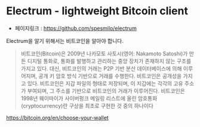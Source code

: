 Electrum - lightweight Bitcoin client
======================================
- 페이지링크 : https://github.com/spesmilo/electrum

Electrum을 알기 위해서는 비트코인을 알아야 합니다.

>비트코인(Bitcoin)은 2009년 나카모토 사토시(영어: Nakamoto Satoshi)가 만든 디지털 통화로, 통화를 발행하고 관리하는 중앙 장치가 존재하지 않는 구조를 가지고 있다. 대신, 비트코인의 거래는 P2P 기반 분산 데이터베이스에 의해 이루어지며, 공개 키 암호 방식 기반으로 거래를 수행한다. 비트코인은 공개성을 가지고 있다. 비트코인은 지갑 파일의 형태로 저장되며, 이 지갑에는 각각의 고유 주소가 부여되며, 그 주소를 기반으로 비트코인의 거래가 이루어진다. 비트코인은 1998년 웨이따이가 사이버펑크 메일링 리스트에 올린 암호통화(cryptocurrency)란 구상을 최초로 구현한 것 중의 하나이다

https://bitcoin.org/en/choose-your-wallet
